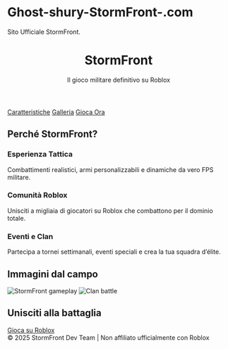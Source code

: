 # Ghost-shury-StormFront-.com
Sito Ufficiale StormFront.
<!DOCTYPE html>
<html lang="it">
<head>
  <meta charset="UTF-8">
  <meta name="viewport" content="width=device-width, initial-scale=1.0">

  </style>
</head>
<body>

  <header>
    <h1>StormFront</h1>
    <p>Il gioco militare definitivo su Roblox</p>
  </header>

  <nav>
    <a href="#caratteristiche">Caratteristiche</a>
    <a href="#galleria">Galleria</a>
    <a href="#gioca">Gioca Ora</a>
  </nav>

  <section id="caratteristiche">
    <h2>Perché StormFront?</h2>
    <div class="features">
      <div class="feature">
        <h3>Esperienza Tattica</h3>
        <p>Combattimenti realistici, armi personalizzabili e dinamiche da vero FPS militare.</p>
      </div>
      <div class="feature">
        <h3>Comunità Roblox</h3>
        <p>Unisciti a migliaia di giocatori su Roblox che combattono per il dominio totale.</p>
      </div>
      <div class="feature">
        <h3>Eventi e Clan</h3>
        <p>Partecipa a tornei settimanali, eventi speciali e crea la tua squadra d’élite.</p>
      </div>
    </div>
  </section>

  <section id="galleria">
    <h2>Immagini dal campo</h2>
    <div class="gallery">
      <img src="https://example.com/roblox-screenshot1.jpg" alt="StormFront gameplay">
      <img src="https://example.com/roblox-screenshot2.jpg" alt="Clan battle">
    </div>
  </section>

  <section id="gioca" class="cta">
    <h2>Unisciti alla battaglia</h2>
    <a href="https://www.roblox.com/games/ID-GIOCO/STORMFRONT" target="_blank">Gioca su Roblox</a>
  </section>

  <footer>
    &copy; 2025 StormFront Dev Team | Non affiliato ufficialmente con Roblox
  </footer>

</body>
</html>
